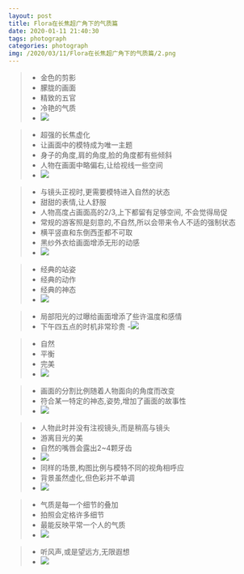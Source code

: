 ```yaml
---
layout: post
title: Flora在长焦超广角下的气质篇
date: 2020-01-11 21:40:30
tags: photograph
categories: photograph
img: /2020/03/11/Flora在长焦超广角下的气质篇/2.png
---
```


>- 金色的剪影
>- 朦胧的画面
>- 精致的五官
>- 冷艳的气质
>- ![](/codeicu.github.io/assets//Flora在长焦超广角下的气质篇/1.png)

>- 超强的长焦虚化
>- 让画面中的模特成为唯一主题
>- 身子的角度,肩的角度,脸的角度都有些倾斜
>- 人物在画面中略偏右,让给视线一些空间
>- ![](/codeicu.github.io/assets//Flora在长焦超广角下的气质篇/2.png)


>- 与镜头正视时,更需要模特进入自然的状态
>- 甜甜的表情,让人舒服
>- 人物高度占画面高的2/3,上下都留有足够空间, 不会觉得局促
>- 常规的游客照是刻意的,不自然,所以会带来令人不适的强制状态
>- 横平竖直和东倒西歪都不可取
>- 黑纱外衣给画面增添无形的动感
>- ![](/codeicu.github.io/assets//Flora在长焦超广角下的气质篇/3.png)

>- 经典的站姿
>- 经典的动作
>- 经典的神态
>- ![](/codeicu.github.io/assets//Flora在长焦超广角下的气质篇/4.png)


>- 局部阳光的过曝给画面增添了些许温度和感情
>- 下午四五点的时机非常珍贵
>-![](/codeicu.github.io/assets//Flora在长焦超广角下的气质篇/5.png)


>- 自然
>- 平衡
>- 完美
>- ![](/codeicu.github.io/assets//Flora在长焦超广角下的气质篇/6.png)

>- 画面的分割比例随着人物面向的角度而改变
>- 符合某一特定的神态,姿势,增加了画面的故事性
>- ![](/codeicu.github.io/assets//Flora在长焦超广角下的气质篇/7.png)

>- 人物此时并没有注视镜头,而是稍高与镜头
>- 游离目光的美
>- 自然的嘴唇会露出2~4颗牙齿
>- ![](/codeicu.github.io/assets//Flora在长焦超广角下的气质篇/8.png)
>- 同样的场景,构图比例与模特不同的视角相呼应
>- 背景虽然虚化,但色彩并不单调
>- ![](/codeicu.github.io/assets//Flora在长焦超广角下的气质篇/9.png)

>- 气质是每一个细节的叠加
>- 拍照会定格许多细节
>- 最能反映平常一个人的气质
>- ![](/codeicu.github.io/assets//Flora在长焦超广角下的气质篇/10.png)


>- 听风声,或是望远方,无限遐想
>- ![](/codeicu.github.io/assets//Flora在长焦超广角下的气质篇/11.png)
